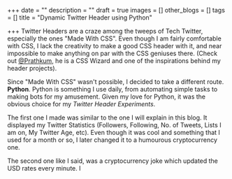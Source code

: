 +++
date = ""
description = ""
draft = true
images = []
other_blogs = []
tags = []
title = "Dynamic Twitter Header using Python"

+++
Twitter Headers are a craze among the tweeps of Tech Twitter, especially the ones "Made With CSS". Even though I am fairly comfortable with CSS, I lack the creativity to make a good CSS header with it, and near impossible to make anything on par with the CSS geniuses there. (Check out [@Prathkum](https://twitter.com/Prathkum), he is a CSS Wizard and one of the inspirations behind my header projects). 

Since "Made With CSS" wasn't possible, I decided to take a different route. **Python**. Python is something I use daily, from automating simple tasks to making bots for my amusement. Given my love for Python, it was the obvious choice for my _Twitter Header Experiments_.

The first one I made was similar to the one I will explain in this blog. It displayed my Twitter Statistics (Followers, Following, No. of Tweets, Lists I am on, My Twitter Age, etc). Even though it was cool and something that I used for a month or so, I later changed it to a humourous cryptocurrency one.

The second one like I said, was a cryptocurrency joke which updated the USD rates every minute. I